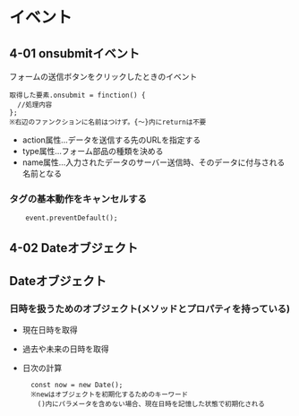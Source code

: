# イベント
## 4-01 onsubmitイベント
フォームの送信ボタンをクリックしたときのイベント

    取得した要素.onsubmit = finction() {
      //処理内容
    };
    ※右辺のファンクションに名前はつけず。{～}内にreturnは不要

- action属性…データを送信する先のURLを指定する
- type属性…フォーム部品の種類を決める
- name属性…入力されたデータのサーバー送信時、そのデータに付与される名前となる

### タグの基本動作をキャンセルする
        event.preventDefault();


## 4-02 Dateオブジェクト
## Dateオブジェクト
### 日時を扱うためのオブジェクト(メソッドとプロパティを持っている)
- 現在日時を取得
- 過去や未来の日時を取得
- 日次の計算

        const now = new Date();
        ※newはオブジェクトを初期化するためのキーワード
        　()内にパラメータを含めない場合、現在日時を記憶した状態で初期化される

